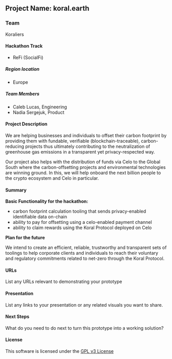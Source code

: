 ## Project Name: koral.earth

### Team

Koraliers

#### Hackathon Track

- ReFi (SocialFi)

##### Region location

- Europe

##### Team Members

- Caleb Lucas, Engineering
- Nadia Sergejuk, Product

#### Project Description
We are helping businesses and individuals to offset their carbon footprint by providing them with fundable, verifiable (blockchain-traceable), carbon-reducing projects thus ultimately contributing to the neutralization of greenhouse gas emissions in a transparent yet privacy-respected way.

Our project also helps with the distribution of funds via Celo to the Global South where the carbon-offsetting projects and environmental technologies are winning ground. In this, we will help onboard the next billion people to the crypto ecosystem and Celo in particular.

#### Summary
**Basic Functionality for the hackathon:**

- carbon footprint calculation tooling that sends privacy-enabled identifiable data on-chain
- ability to pay for offsetting using a celo-enabled payment channel
- ability to claim rewards using the Koral Protocol deployed on Celo

**Plan for the future** 

We intend to create an efficient, reliable, trustworthy and transparent sets of toolings to help corporate clients and individuals to reach their voluntary and regulatory commitments related to net-zero through the Koral Protocol.

#### URLs
List any URLs relevant to demonstrating your prototype

#### Presentation
List any links to your presentation or any related visuals you want to share.

#### Next Steps
What do you need to do next to turn this prototype into a working solution?

#### License
This software is licensed under the [GPL v3 License](./LICENSE)

